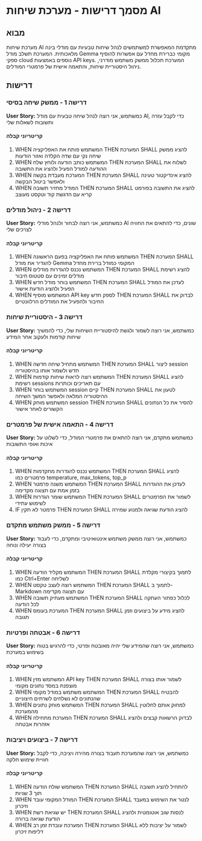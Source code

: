 # מסמך דרישות - מערכת שיחות AI

## מבוא

מערכת שיחות AI מתקדמת המאפשרת למשתמשים לנהל שיחות טבעיות עם מודלי בינה מלאכותית. המערכת תשלב מודל Gemma מקומי כברירת מחדל עם אפשרות להוסיף ספקי cloud נוספים באמצעות API keys. המערכת תכלול ממשק משתמש מודרני, ניהול היסטוריית שיחות, והתאמה אישית של פרמטרי המודלים.

## דרישות

### דרישה 1 - ממשק שיחה בסיסי

**User Story:** כמשתמש, אני רוצה לנהל שיחה טבעית עם מודל AI, כדי לקבל עזרה ותשובות לשאלות שלי

#### קריטריוני קבלה

1. WHEN המשתמש פותח את האפליקציה THEN המערכת SHALL להציג ממשק שיחה נקי עם שדה הקלדה ואזור הודעות
2. WHEN המשתמש כותב הודעה ולוחץ שלח THEN המערכת SHALL לשלוח את ההודעה למודל הפעיל ולהציג את התשובה
3. WHEN המערכת מעבדת בקשה THEN המערכת SHALL להציג אינדיקטור טעינה ולאפשר ביטול הבקשה
4. WHEN המודל מחזיר תשובה THEN המערכת SHALL להציג את התשובה בפורמט קריא עם הדגשת קוד וטקסט מעוצב

### דרישה 2 - ניהול מודלים

**User Story:** כמשתמש, אני רוצה לבחור ולנהל מודלי AI שונים, כדי להתאים את החוויה לצרכים שלי

#### קריטריוני קבלה

1. WHEN המשתמש פותח את האפליקציה בפעם הראשונה THEN המערכת SHALL להגדיר את מודל Gemma המקומי כמודל ברירת מחדל
2. WHEN המשתמש נכנס להגדרות מודלים THEN המערכת SHALL להציג רשימת מודלים זמינים עם סטטוס חיבור
3. WHEN המשתמש בוחר מודל חדש THEN המערכת SHALL לעדכן את המודל הפעיל ולהציג הודעת אישור
4. WHEN המשתמש מוסיף API key לספק חדש THEN המערכת SHALL לבדוק את החיבור ולהפעיל את המודלים הרלוונטיים

### דרישה 3 - היסטוריית שיחות

**User Story:** כמשתמש, אני רוצה לשמור ולגשת להיסטוריית השיחות שלי, כדי להמשיך שיחות קודמות ולעקוב אחר המידע

#### קריטריוני קבלה

1. WHEN המשתמש מתחיל שיחה חדשה THEN המערכת SHALL ליצור session חדש ולשמור אותו בהיסטוריה
2. WHEN המשתמש רוצה לראות שיחות קודמות THEN המערכת SHALL להציג רשימת sessions עם תאריכים וכותרות
3. WHEN המשתמש בוחר session קיים THEN המערכת SHALL לטעון את ההיסטוריה המלאה ולאפשר המשך השיחה
4. WHEN המשתמש מוחק session THEN המערכת SHALL להסיר את כל הנתונים הקשורים לאחר אישור

### דרישה 4 - התאמה אישית של פרמטרים

**User Story:** כמשתמש מתקדם, אני רוצה להתאים את פרמטרי המודל, כדי לשלוט על איכות ואופי התשובות

#### קריטריוני קבלה

1. WHEN המשתמש נכנס להגדרות מתקדמות THEN המערכת SHALL להציג פרמטרים כמו temperature, max_tokens, top_p
2. WHEN המשתמש משנה פרמטר THEN המערכת SHALL לעדכן את ההגדרות בזמן אמת עם תצוגה מקדימה
3. WHEN המשתמש שומר הגדרות THEN המערכת SHALL לשמור את הפרמטרים לשימוש עתידי
4. IF פרמטר לא תקין THEN המערכת SHALL להציג הודעת שגיאה ולמנוע שמירה

### דרישה 5 - ממשק משתמש מתקדם

**User Story:** כמשתמש, אני רוצה ממשק משתמש אינטואיטיבי ומתקדם, כדי לעבוד בצורה יעילה ונוחה

#### קריטריוני קבלה

1. WHEN המשתמש מקליד הודעה THEN המערכת SHALL לתמוך בקיצורי מקלדת כמו Ctrl+Enter לשליחה
2. WHEN המשתמש רוצה לעצב טקסט THEN המערכת SHALL לתמוך ב-Markdown עם תצוגה מקדימה
3. WHEN המשתמש מעתיק תשובה THEN המערכת SHALL לכלול כפתור העתקה לכל הודעה
4. WHEN המערכת בעומס THEN המערכת SHALL להציג מידע על ביצועים וזמן תגובה

### דרישה 6 - אבטחה ופרטיות

**User Story:** כמשתמש, אני רוצה שהמידע שלי יהיה מאובטח ופרטי, כדי להרגיש בטוח בשימוש במערכת

#### קריטריוני קבלה

1. WHEN המשתמש מזין API key THEN המערכת SHALL לשמור אותו בצורה מוצפנת במסד נתונים מקומי
2. WHEN המשתמש משתמש במודל מקומי THEN המערכת SHALL להבטיח שהנתונים לא נשלחים לשרתים חיצוניים
3. WHEN המשתמש מוחק נתונים THEN המערכת SHALL למחוק אותם לחלוטין מהמערכת
4. WHEN המערכת מתחילה THEN המערכת SHALL לבדוק הרשאות קבצים ולהציג אזהרות אבטחה

### דרישה 7 - ביצועים ויציבות

**User Story:** כמשתמש, אני רוצה שהמערכת תעבוד בצורה מהירה ויציבה, כדי לקבל חוויית שימוש חלקה

#### קריטריוני קבלה

1. WHEN המשתמש שולח הודעה THEN המערכת SHALL להתחיל להציג תשובה תוך 3 שניות
2. WHEN המודל המקומי עובד THEN המערכת SHALL לנטר את השימוש במעבד וזיכרון
3. WHEN יש שגיאת רשת THEN המערכת SHALL לנסות שוב אוטומטית ולהציג הודעת שגיאה ברורה
4. WHEN המערכת עובדת זמן רב THEN המערכת SHALL לשמור על יציבות ללא דליפות זיכרון